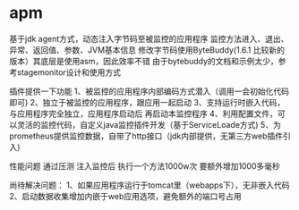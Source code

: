 # apm
基于jdk agent方式，动态注入字节码至被监控的应用程序
监控方法进入、退出、异常、返回值、参数、JVM基本信息
修改字节码使用ByteBuddy(1.6.1 比较新的版本）其底层是使用asm，因此效率不错
由于bytebuddy的文档和示例太少，参考stagemonitor设计和使用方式

插件提供一下功能
1、被监控的应用程序内部编码方式潜入（调用一会初始化代码即可)
2、独立于被监控的应用程序，跟应用一起启动
3、支持运行时嵌入代码，与应用程序完全独立，应用程序启动后 再启动本监控程序
4、利用配置文件，可以灵活的监控代码，自定义java监控插件开发（基于ServiceLoade方式)
5、为prometheus提供监控数据，自带了http接口（jdk内部提供，无第三方web插件引入)

性能问题
通过压测  注入监控后 执行一个方法1000w次 要额外增加1000多毫秒

尚待解决问题：
1、如果应用程序运行于tomcat里（webapps下），无非嵌入代码
2、启动数据收集增加内嵌于web应用选项，避免额外的端口号占用



